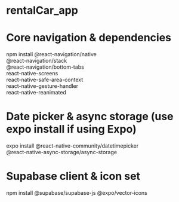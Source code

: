 # rentalCar_app

# Core navigation & dependencies
npm install @react-navigation/native \
            @react-navigation/stack \
            @react-navigation/bottom-tabs \
            react-native-screens \
            react-native-safe-area-context \
            react-native-gesture-handler \
            react-native-reanimated

# Date picker & async storage (use expo install if using Expo)
expo install @react-native-community/datetimepicker \
             @react-native-async-storage/async-storage

# Supabase client & icon set
npm install @supabase/supabase-js @expo/vector-icons
